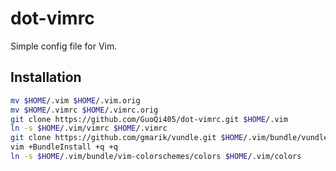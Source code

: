# dot-vimrc
Simple config file for Vim.

## Installation
```bash
mv $HOME/.vim $HOME/.vim.orig
mv $HOME/.vimrc $HOME/.vimrc.orig
git clone https://github.com/GuoQi405/dot-vimrc.git $HOME/.vim
ln -s $HOME/.vim/vimrc $HOME/.vimrc
git clone https://github.com/gmarik/vundle.git $HOME/.vim/bundle/vundle
vim +BundleInstall +q +q
ln -s $HOME/.vim/bundle/vim-colorschemes/colors $HOME/.vim/colors
```

